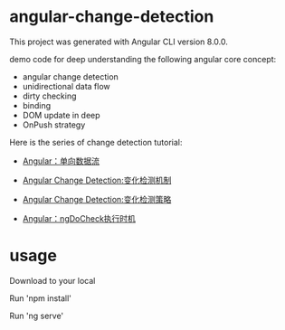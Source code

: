 
# angular-change-detection
This project was generated with Angular CLI version 8.0.0.

demo code for deep understanding the following angular core concept:
- angular change detection 
- unidirectional data flow 
- dirty checking 
- binding
- DOM update in deep
- OnPush strategy

Here is the series of change detection tutorial:

- [Angular：单向数据流](https://limeii.github.io/2019/06/angular-unidirectional-data-flow/)

- [Angular Change Detection:变化检测机制](https://limeii.github.io/2019/06/angular-changedetection/)

- [Angular Change Detection:变化检测策略](https://limeii.github.io/2019/06/angular-changeDetectionStrategy-OnPush/)

- [Angular：ngDoCheck执行时机](https://limeii.github.io/2019/06/angular-ngdocheck-onpush-strategy/)

# usage

Download to your local

Run 'npm install'

Run 'ng serve'



